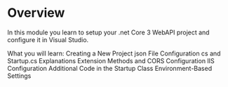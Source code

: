 # Overview
In this module you learn to setup your .net Core 3 WebAPI project and configure it in Visual Studio.

What you will learn:
Creating a New Project
json File Configuration
cs and Startup.cs Explanations
Extension Methods and CORS Configuration
IIS Configuration
Additional Code in the Startup Class
Environment-Based Settings
